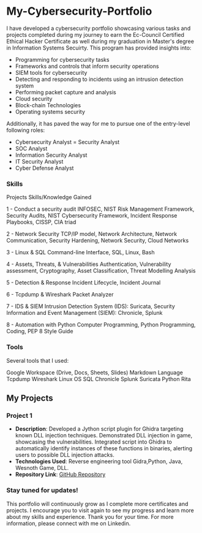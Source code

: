 # My-Cybersecurity-Portfolio

I have developed a cybersecurity portfolio showcasing various tasks and projects completed during my journey to earn the Ec-Council Certified Ethical Hacker Certificate as well during my graduation in Master's degree in Information Systems Secuirty. This program has provided insights into:

- Programming for cybersecurity tasks
- Frameworks and controls that inform security operations
- SIEM tools for cybersecurity
- Detecting and responding to incidents using an intrusion detection system
- Performing packet capture and analysis
- Cloud security
- Block-chain Technologies
- Operating systems security
  


Additionally, it has paved the way for me to pursue one of the entry-level following roles:

- Cybersecurity Analyst
= Security Analyst
- SOC Analyst
- Information Security Analyst
- IT Security Analyst
- Cyber Defense Analyst



### Skills
Projects	Skills/Knowledge Gained

1 - Conduct a security audit	INFOSEC, NIST Risk Management Framework, Security Audits, NIST Cybersecurity Framework, Incident Response Playbooks, CISSP, CIA triad

2 - Network Security	TCP/IP model, Network Architecture, Network Communication, Security Hardening, Network Security, Cloud Networks

3 - Linux & SQL	Command-line Interface, SQL, Linux, Bash

4 - Assets, Threats, & Vulnerabilities	Authentication,  Vulnerability assessment, Cryptography, Asset Classification, Threat Modelling Analysis

5 - Detection & Response	Incident Lifecycle, Incident Journal

6 - Tcpdump & Wireshark	Packet Analyzer

7 - IDS & SIEM	Intrusion Detection System (IDS): Suricata, Security Information and Event Management (SIEM): Chronicle, Splunk

8 - Automation with Python	Computer Programming, Python Programming, Coding, PEP 8 Style Guide


### Tools
Several tools that I used:

Google Workspace (Drive, Docs, Sheets, Slides)
Markdown Language
Tcpdump
Wireshark
Linux OS
SQL
Chronicle
Splunk
Suricata
Python
Rita 


## My Projects

### Project 1
- **Description**: Developed a Jython script plugin for Ghidra targeting known DLL injection techniques. Demonstrated DLL injection in game, showcasing the vulnerabilities. Integrated script into Ghidra to automatically identify instances of these functions in binaries, alerting users to possible DLL injection attacks.
- **Technologies Used**: Reverse engineering tool Gidra,Python, Java, Wesnoth Game, DLL.
- **Repository Link**: [GitHub Repository](https://github.com/highfunctioning/ghidra_jython)

### Stay tuned for updates!

This portfolio will continuously grow as I complete more certificates and projects. I encourage you to visit again to see my progress and learn more about my skills and experience. Thank you for your time. For more information, please connect with me on Linkedin.
